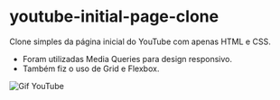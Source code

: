 # youtube-initial-page-clone

Clone simples da página inicial do YouTube com apenas HTML e CSS.
* Foram utilizadas Media Queries para design responsivo. 
* Também fiz o uso de Grid e Flexbox.



![Gif YouTube](https://user-images.githubusercontent.com/32310339/175429275-754e5746-d895-42d8-962f-417a9f088bd8.gif)
